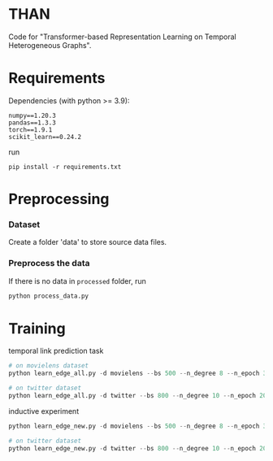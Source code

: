 # THAN
Code for "Transformer-based Representation Learning on Temporal Heterogeneous Graphs".


# Requirements
Dependencies (with python >= 3.9):
```
numpy==1.20.3
pandas==1.3.3
torch==1.9.1
scikit_learn==0.24.2
```

run
```
pip install -r requirements.txt
```


# Preprocessing

### Dataset

Create a folder 'data' to store source data files.

### Preprocess the data

If there is no data in `processed` folder, run
```python
python process_data.py
```


# Training

temporal link prediction task
```python
# on movielens dataset
python learn_edge_all.py -d movielens --bs 500 --n_degree 8 --n_epoch 30 --lr 1e-3 --gpu 0

# on twitter dataset
python learn_edge_all.py -d twitter --bs 800 --n_degree 10 --n_epoch 20 --lr 1e-4 --gpu 0
```

inductive experiment
```python
python learn_edge_new.py -d movielens --bs 500 --n_degree 8 --n_epoch 30 --lr 1e-3 --gpu 0

# on twitter dataset
python learn_edge_new.py -d twitter --bs 800 --n_degree 10 --n_epoch 20 --lr 1e-4 --gpu 0
```

